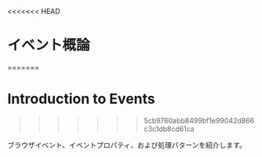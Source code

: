 <<<<<<< HEAD
# イベント概論
=======
# Introduction to Events
>>>>>>> 5cb9760abb8499bf1e99042d866c3c1db8cd61ca

ブラウザイベント、イベントプロパティ、および処理パターンを紹介します。

